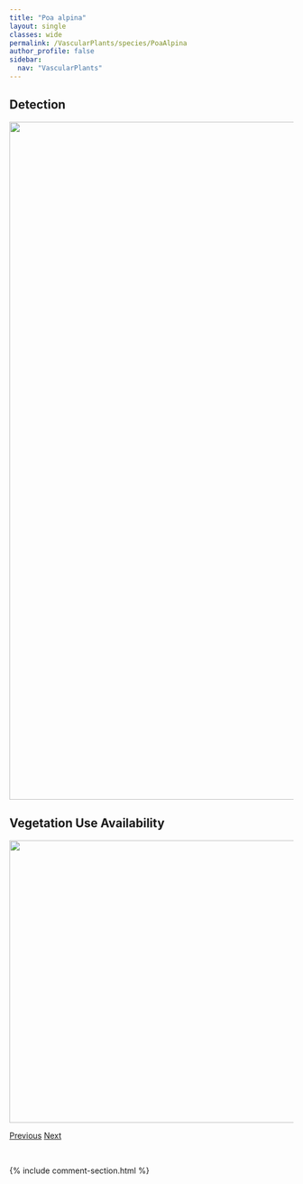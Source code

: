 ```yaml
---
title: "Poa alpina"
layout: single
classes: wide
permalink: /VascularPlants/species/PoaAlpina
author_profile: false
sidebar:
  nav: "VascularPlants"
---
```


<h2>Detection</h2>

<a href="https://drive.google.com/uc?export=view&id=1ZN4A3pe85EASDFxgQtRhHO0bWOQx-X19">
<img src="https://drive.google.com/uc?export=view&id=1ZN4A3pe85EASDFxgQtRhHO0bWOQx-X19" height = "1200" width = "800">
</a>


<h2>Vegetation Use Availability</h2>

<a href="https://drive.google.com/uc?export=view&id=1T3fQrGWyw8lYiwGKHwJTRLdbK6_fFJlD">
<img src="https://drive.google.com/uc?export=view&id=1T3fQrGWyw8lYiwGKHwJTRLdbK6_fFJlD" height = "500" width = "1000">
</a>


<a href="/DevelopmentWebsite/VascularPlants/species/Poa" class="pagination--pager" title="Poa">Previous</a> <a href="/DevelopmentWebsite/VascularPlants/species/PoaAnnua" class="pagination--pager" title="Poa annua">Next</a>

<p>&nbsp;</p>

{% include comment-section.html %}
